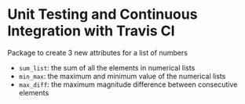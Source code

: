 # Unit Testing and Continuous Integration with Travis CI

Package to create 3 new attributes for a list of numbers
* `sum_list`: the sum of all the elements in numerical lists
* `min_max`: the maximum and minimum value of the numerical lists
* `max_diff`: the maximum magnitude difference between consecutive elements
